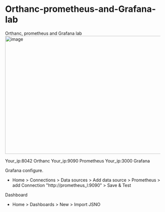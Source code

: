 # Orthanc-prometheus-and-Grafana-lab
Orthanc, prometheus and Grafana lab
<img width="955" height="382" alt="image" src="https://github.com/user-attachments/assets/8fb49009-db6f-474e-9aaa-6e955781e844" />


Your_ip:8042 Orthanc
Your_ip:9090 Prometheus
Your_ip:3000 Grafana

Grafana configure.
  - Home > Connections > Data sources > Add data source > Prometheus > add Connection "http://prometheus_l:9090" > Save & Test

Dashboard 
  - Home > Dashboards > New > Import JSNO
